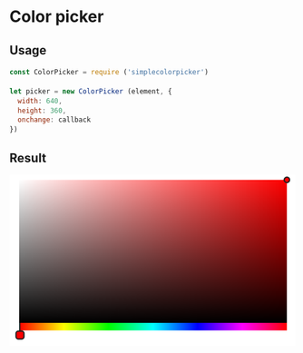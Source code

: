 # Color picker
## Usage
```javascript
const ColorPicker = require ('simplecolorpicker')

let picker = new ColorPicker (element, {
  width: 640,
  height: 360,
  onchange: callback
})

```
## Result
<p align="center"><img src ="screenshot.png" /></p>